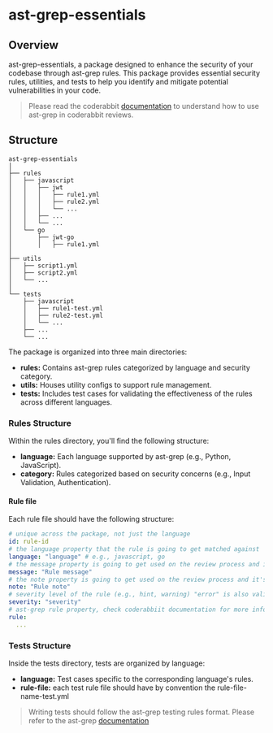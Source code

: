# ast-grep-essentials

## Overview

ast-grep-essentials, a package designed to enhance the security of your codebase through ast-grep rules. This package
provides essential security rules, utilities, and tests to help you identify and mitigate potential vulnerabilities in
your code.

> Please read the coderabbit [documentation](https://docs.coderabbit.ai/guides/review-instructions) to understand how to
> use ast-grep in coderabbit reviews.

## Structure

```plaintext
ast-grep-essentials
│
├── rules
│   ├── javascript
│   │   ├── jwt
│   │   │   ├── rule1.yml
│   │   │   ├── rule2.yml
│   │   │   └── ...
│   │   ├── ...
│   │   └── ...
│   └── go
│       ├── jwt-go
│       │   ├── rule1.yml
│
├── utils
│   ├── script1.yml
│   ├── script2.yml
│   └── ...
│
└── tests
    ├── javascript
    │   ├── rule1-test.yml
    │   ├── rule2-test.yml
    │   └── ...
    ├── ...
    └── ...
```

The package is organized into three main directories:

- **rules:** Contains ast-grep rules categorized by language and security category.
- **utils:** Houses utility configs to support rule management.
- **tests:** Includes test cases for validating the effectiveness of the rules across different languages.

### Rules Structure

Within the rules directory, you'll find the following structure:

- **language:** Each language supported by ast-grep (e.g., Python, JavaScript).
- **category:** Rules categorized based on security concerns (e.g., Input Validation, Authentication).

#### Rule file

Each rule file should have the following structure:

```yaml
# unique across the package, not just the language
id: rule-id
# the language property that the rule is going to get matched against
language: "language" # e.g., javascript, go
# the message property is going to get used on the review process and it's important to be clear on what the rule match means.
message: "Rule message"
# the note property is going to get used on the review process and it's important to contain as much side meaningful information as possible.
note: "Rule note"
# severity level of the rule (e.g., hint, warning) "error" is also valid but is not going to get approved.
severity: "severity"
# ast-grep rule property, check coderabbiit documentation for more information
rule:
  ...
```

### Tests Structure

Inside the tests directory, tests are organized by language:

- **language:** Test cases specific to the corresponding language's rules.
- **rule-file:** each test rule file should have by convention the rule-file-name-test.yml

> Writing tests should follow the ast-grep testing rules format. Please refer to the
> ast-grep [documentation](https://ast-grep.github.io/guide/test-rule.html#test-case-configuration)